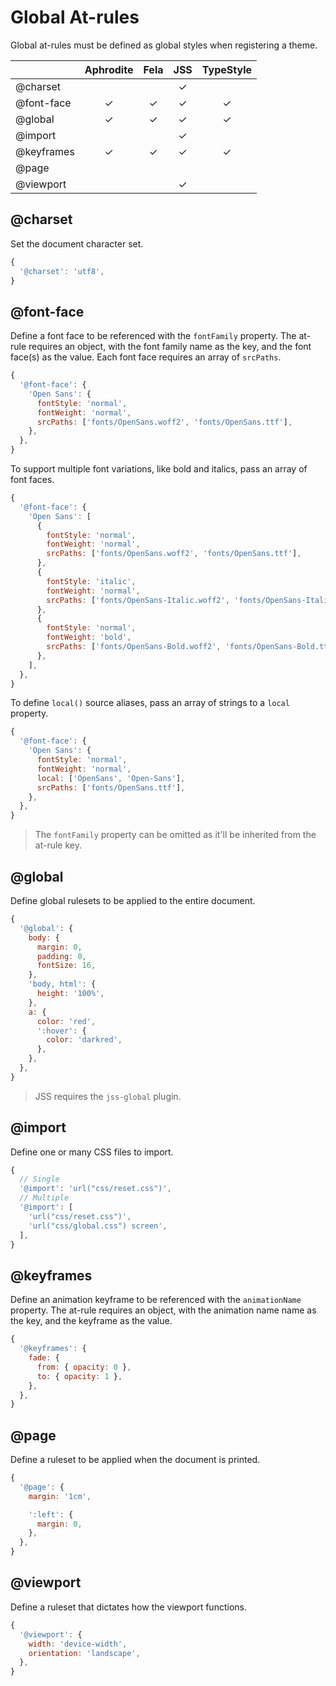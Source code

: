 # Global At-rules

Global at-rules must be defined as global styles when registering a theme.

|            | Aphrodite | Fela | JSS | TypeStyle |
| :--------- | :-------: | :--: | :-: | :-------: |
| @charset   |           |      |  ✓  |           |
| @font-face |     ✓     |  ✓   |  ✓  |     ✓     |
| @global    |     ✓     |  ✓   |  ✓  |     ✓     |
| @import    |           |      |  ✓  |           |
| @keyframes |     ✓     |  ✓   |  ✓  |     ✓     |
| @page      |           |      |     |           |
| @viewport  |           |      |  ✓  |           |

## @charset

Set the document character set.

```js
{
  '@charset': 'utf8',
}
```

## @font-face

Define a font face to be referenced with the `fontFamily` property. The at-rule requires an object,
with the font family name as the key, and the font face(s) as the value. Each font face requires an
array of `srcPaths`.

```js
{
  '@font-face': {
    'Open Sans': {
      fontStyle: 'normal',
      fontWeight: 'normal',
      srcPaths: ['fonts/OpenSans.woff2', 'fonts/OpenSans.ttf'],
    },
  },
}
```

To support multiple font variations, like bold and italics, pass an array of font faces.

```js
{
  '@font-face': {
    'Open Sans': [
      {
        fontStyle: 'normal',
        fontWeight: 'normal',
        srcPaths: ['fonts/OpenSans.woff2', 'fonts/OpenSans.ttf'],
      },
      {
        fontStyle: 'italic',
        fontWeight: 'normal',
        srcPaths: ['fonts/OpenSans-Italic.woff2', 'fonts/OpenSans-Italic.ttf'],
      },
      {
        fontStyle: 'normal',
        fontWeight: 'bold',
        srcPaths: ['fonts/OpenSans-Bold.woff2', 'fonts/OpenSans-Bold.ttf'],
      },
    ],
  },
}
```

To define `local()` source aliases, pass an array of strings to a `local` property.

```js
{
  '@font-face': {
    'Open Sans': {
      fontStyle: 'normal',
      fontWeight: 'normal',
      local: ['OpenSans', 'Open-Sans'],
      srcPaths: ['fonts/OpenSans.ttf'],
    },
  },
}
```

> The `fontFamily` property can be omitted as it'll be inherited from the at-rule key.

## @global

Define global rulesets to be applied to the entire document.

```js
{
  '@global': {
    body: {
      margin: 0,
      padding: 0,
      fontSize: 16,
    },
    'body, html': {
      height: '100%',
    },
    a: {
      color: 'red',
      ':hover': {
        color: 'darkred',
      },
    },
  },
}
```

> JSS requires the `jss-global` plugin.

## @import

Define one or many CSS files to import.

```js
{
  // Single
  '@import': 'url("css/reset.css")',
  // Multiple
  '@import': [
    'url("css/reset.css")',
    'url("css/global.css") screen',
  ],
}
```

## @keyframes

Define an animation keyframe to be referenced with the `animationName` property. The at-rule
requires an object, with the animation name name as the key, and the keyframe as the value.

```js
{
  '@keyframes': {
    fade: {
      from: { opacity: 0 },
      to: { opacity: 1 },
    },
  },
}
```

## @page

Define a ruleset to be applied when the document is printed.

```js
{
  '@page': {
    margin: '1cm',

    ':left': {
      margin: 0,
    },
  },
}
```

## @viewport

Define a ruleset that dictates how the viewport functions.

```js
{
  '@viewport': {
    width: 'device-width',
    orientation: 'landscape',
  },
}
```
